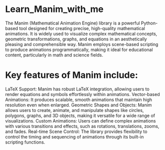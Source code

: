 # Learn_Manim_with_me

The Manim (Mathematical Animation Engine) library is a powerful Python-based tool designed for creating precise, high-quality mathematical animations. It is widely used to visualize complex mathematical concepts, geometric transformations, graphs, and equations in an aesthetically pleasing and comprehensible way. Manim employs scene-based scripting to produce animations programmatically, making it ideal for educational content, particularly in math and science fields.

# Key features of Manim include:

LaTeX Support: Manim has robust LaTeX integration, allowing users to render equations and symbols effortlessly within animations.
Vector-based Animations: It produces scalable, smooth animations that maintain high resolution even when enlarged.
Geometric Shapes and Objects: Manim allows users to create, animate, and manipulate shapes like circles, polygons, graphs, and 3D objects, making it versatile for a wide range of visualizations.
Custom Animations: Users can define complex animations with various transitions and effects, such as rotations, translations, zooms, and fades.
Real-time Scene Control: The library provides flexibility to control the timing and sequencing of animations through its built-in scripting functions.
